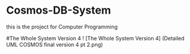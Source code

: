 # Cosmos-DB-System <br />
this is the project for Computer Programming <br />

#The Whole System Version 4
! [The Whole System Version 4] (Detailed UML COSMOS final version 4 pt 2.png)
